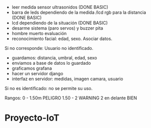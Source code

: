 - leer medida sensor ultrasonidos (DONE BASIC)
- barra de leds dependiendo de la medida /lcd rgb para la distancia (DONE BASIC)
- lcd dependiendo de la situación (DONE BASIC)
- desarme sistema (paro servos) y buzzer pita 
- hombre muerto evaluación
- reconocimiento facial: edad, sexo. Asociar datos. 

Si no corresponde: Usuario no identificado.


- guardamos: distancia, umbral, edad, sexo
- enviamos a base de datos lo guardado
- graficamos grafana
- hacer un servidor django
- interfaz en servidor: medidas, imagen camara, usuario

Si no es identificado: no se permite su uso.

Rangos:
0 - 1.50m PELIGRO
1.50 - 2 WARNING
2 en delante BIEN






# Proyecto-IoT
